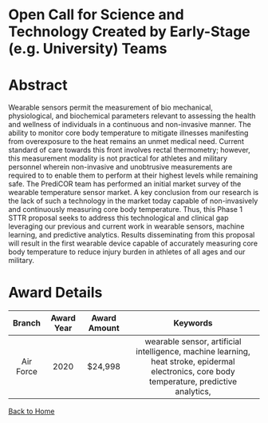 
Open Call for Science and Technology Created by Early-Stage (e.g. University) Teams
===================================================================================

# Abstract


Wearable sensors permit the measurement of bio mechanical, physiological, and biochemical parameters relevant to assessing the health and wellness of individuals in a continuous and non-invasive manner. The ability to monitor core body temperature to mitigate illnesses manifesting from overexposure to the heat remains an unmet medical need. Current standard of care towards this front involves rectal thermometry; however, this measurement modality is not practical for athletes and military personnel wherein non-invasive and unobtrusive measurements are required to to enable them to perform at their highest levels while remaining safe. The PrediCOR team has performed an initial market survey of the wearable temperature sensor market. A key conclusion from our research is the lack of such a technology in the market today capable of non-invasively and continuously measuring core body temperature. Thus, this Phase 1 STTR proposal seeks to address this technological and clinical gap leveraging our previous and current work in wearable sensors, machine learning, and predictive analytics. Results disseminating from this proposal will result in the first wearable device capable of accurately measuring core body temperature to reduce injury burden in athletes of all ages and our military.  

# Award Details

|Branch|Award Year|Award Amount|Keywords|
| :---: | :---: | :---: | :---: |
|Air Force|2020|$24,998|wearable sensor, artificial intelligence, machine learning, heat stroke, epidermal electronics, core body temperature, predictive analytics, |
  
  


[Back to Home](https://github.com/chrischow/dod_sbir_awards#1594)